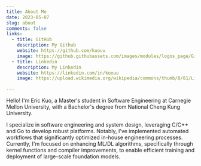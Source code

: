 ```yaml
---
title: About Me
date: 2023-05-07
slug: about
comments: false
links:
  - title: GitHub
    description: My Github
    website: https://github.com/kuouu
    image: https://github.githubassets.com/images/modules/logos_page/GitHub-Mark.png
  - title: Linkedin
    description: My Linkedin
    website: https://linkedin.com/in/kuouu
    image: https://upload.wikimedia.org/wikipedia/commons/thumb/8/81/LinkedIn_icon.svg/1024px-LinkedIn_icon.svg.png

---
```


Hello! I'm Eric Kuo, a Master's student in Software Engineering at Carnegie Mellon University, with a Bachelor's degree from National Cheng Kung University. 

I specialize in software engineering and system design, leveraging C/C++ and Go to develop robust platforms. Notably, I've implemented automated workflows that significantly optimized in-house engineering processes. Currently, I'm focused on enhancing ML/DL algorithms, specifically through kernel functions and compiler improvements, to enable efficient training and deployment of large-scale foundation models.
